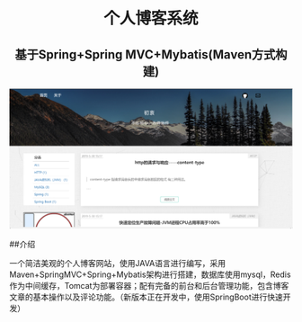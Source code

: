 <h1 align="center"> 个人博客系统</h1>
<h2 align="center"> 基于Spring+Spring MVC+Mybatis(Maven方式构建)</h2>

<img src="https://github.com/Original-Intention/blog/blob/v3/preview/example1.png">

##介绍

一个简洁美观的个人博客网站，使用JAVA语言进行编写，采用Maven+SpringMVC+Spring+Mybatis架构进行搭建，数据库使用mysql，Redis作为中间缓存，Tomcat为部署容器；配有完备的前台和后台管理功能，包含博客文章的基本操作以及评论功能。（新版本正在开发中，使用SpringBoot进行快速开发）